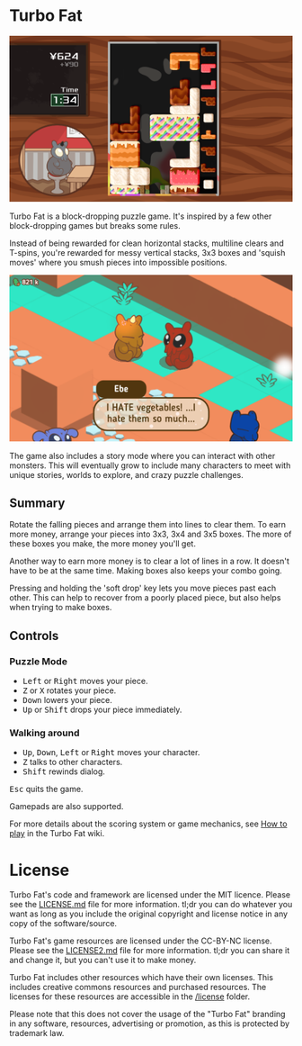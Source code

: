 # Turbo Fat

![Game screenshot showing blocks of food in a playfield, while a chubby monster sits at a table.](img/screenshot-puzzle.png)

Turbo Fat is a block-dropping puzzle game. It's inspired by a few other block-dropping games but breaks some rules.

Instead of being rewarded for clean horizontal stacks, multiline clears and T-spins, you're rewarded for messy vertical stacks, 3x3 boxes and 'squish moves' where you smush pieces into impossible positions.

![Game screenshot monsters talking outdoors, surrounded by some boxy terrain.](img/screenshot-overworld.png)

The game also includes a story mode where you can interact with other monsters. This will eventually grow to include many characters to meet with unique stories, worlds to explore, and crazy puzzle challenges.

## Summary

Rotate the falling pieces and arrange them into lines to clear them. To earn more money, arrange your pieces into 3x3, 3x4 and 3x5 boxes. The more of these boxes you make, the more money you'll get.

Another way to earn more money is to clear a lot of lines in a row. It doesn't have to be at the same time. Making boxes also keeps your combo going.

Pressing and holding the 'soft drop' key lets you move pieces past each other. This can help to recover from a poorly placed piece, but also helps when trying to make boxes.

## Controls

### Puzzle Mode
  * <kbd>Left</kbd> or <kbd>Right</kbd> moves your piece.
  * <kbd>Z</kbd> or <kbd>X</kbd> rotates your piece.
  * <kbd>Down</kbd> lowers your piece.
  * <kbd>Up</kbd> or <kbd>Shift</kbd> drops your piece immediately.
### Walking around
  * <kbd>Up</kbd>, <kbd>Down</kbd>, <kbd>Left</kbd> or <kbd>Right</kbd> moves your character.
  * <kbd>Z</kbd> talks to other characters.
  * <kbd>Shift</kbd> rewinds dialog.

<kbd>Esc</kbd> quits the game.

Gamepads are also supported.

For more details about the scoring system or game mechanics, see [How to play](https://github.com/Poobslag/turbofat/wiki/How-to-play) in the Turbo Fat wiki.

# License

Turbo Fat's code and framework are licensed under the MIT licence. Please see the [LICENSE.md](LICENSE.md) file for more information. tl;dr you can do whatever you want as long as you include the original copyright and license notice in any copy of the software/source.

Turbo Fat's game resources are licensed under the CC-BY-NC license. Please see the [LICENSE2.md](LICENSE.md) file for more information. tl;dr you can share it and change it, but you can't use it to make money.

Turbo Fat includes other resources which have their own licenses. This includes creative commons resources and purchased resources. The licenses for these resources are accessible in the [/license](/license) folder.

Please note that this does not cover the usage of the "Turbo Fat" branding in any software, resources, advertising or promotion, as this is protected by trademark law.
